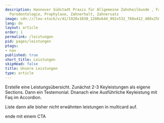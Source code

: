 ```yaml
---
description: Hannover Südstadt Praxis für Allgemeine Zahnheilkunde , Familienzahnarzt,
  Parodontologie, Prophylaxe, Zahnerhalt, Zahnersatz
image: cdn:///leu-stock/v/41/1920x1030_1200x644_992x532_768x412_480x258_256x256/AdobeStock_264195524.avif_jpeg
lang: de
layout: article
order: 1
permalink: /leistungen
pid: pages/leistungen
ptags:
- nav
published: true
short_title: Leistungen
skipHead: false
title: Unsere Leistungen
type: article
---
```



Erstelle eine Leistungsübersicht. Zunächst 2-3 Keyleistungen als eigene Sections. Dann ein Testemonial.
Dnanach eine Ausführliche Keyleistung mit Faq im Accordion.

Liste dann alle bisher nicht erwähnten leistungen in multicard auf.

ende mit einem CTA
